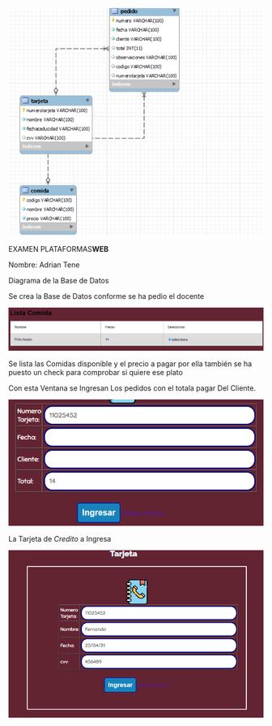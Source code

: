 ![](media/be192e8208b31e686dd6f11de8be2380.png)

EXAMEN PLATAFORMAS**WEB**

Nombre: Adrian Tene

Diagrama de la Base de Datos

Se crea la Base de Datos conforme se ha pedio el docente

![](media/718a95735399c7c76404f5fe8acd060f.png)

Se lista las Comidas disponible y el precio a pagar por ella también se ha
puesto un check para comprobar si quiere ese plato

Con esta Ventana se Ingresan Los pedidos con el totala pagar Del Cliente.

![](media/e113d0f8ad5824799b2afed88f5cc7aa.png)

La Tarjeta de *Credito* a Ingresa

![](media/683ea6d4056ac75098de04403525c05d.png)
